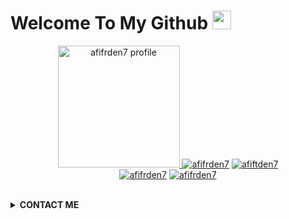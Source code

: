 
# Welcome To My Github <img src="https://raw.githubusercontent.com/iampavangandhi/iampavangandhi/master/gifs/Hi.gif" width="30px">
<p align="center"><a href="https://github.com/hekelpro"><img src="https://i.ibb.co/tb5qqfF/FB-IMG-16131284832799765.jpg" height='195' alt="afifrden7 profile">
<a href="https://github.com/afifrden7"><img title="afifrden7" src="https://github-readme-stats.vercel.app/api?username=afifrden7&show_icons=true&include_all_commits=true&theme=radical&cache_seconds=3200"></a>
<a href="https://github.com/afifraden7"><img title="afiftden7" src="https://github-readme-stats.vercel.app/api/top-langs/?username=afifrden7&layout=compact&theme=nightowl"></a><br>
<a href="https://github.com/afifrden7"><img title="afifrden7" src="https://komarev.com/ghpvc/?username=afifrden7&label=Views&color=blue&style=plastic"></a>
<a href="https://github.com/afifrden7"><img title="afifrden7" src="https://img.shields.io/github/followers/afifrden7?label=follow&style=social"></a>
</p><br>

<details>
  <summary><b>CONTACT ME</b></summary><br>

  - <a href="https://m.facebook.com/meli.sange.167"/><img alt="Raden Facebook" align="left" width="22px" src="https://cdn.jsdelivr.net/npm/simple-icons@v3/icons/facebook.svg" /><b>Add</b></a><br>
  - <a href="https://t.me/afifrden"/><img alt=" Telegram" align="left" width="22px" src="https://cdn.jsdelivr.net/npm/simple-icons@v3/icons/telegram.svg" /><b>Chat</b></a><br>
  - <a href="https://instragram"/><img alt=" Instagram" align="left" width="22px" src="https://cdn.jsdelivr.net/npm/simple-icons@v3/icons/instagram.svg" /><b> Follow</b></a>
  </p>
</details>
